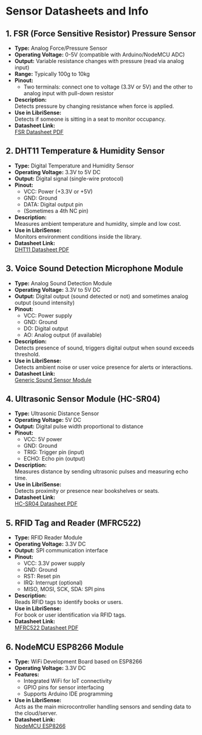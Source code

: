 # Sensor Datasheets and Info

## 1. FSR (Force Sensitive Resistor) Pressure Sensor

- **Type:** Analog Force/Pressure Sensor  
- **Operating Voltage:** 0-5V (compatible with Arduino/NodeMCU ADC)  
- **Output:** Variable resistance changes with pressure (read via analog input)  
- **Range:** Typically 100g to 10kg  
- **Pinout:**  
  - Two terminals: connect one to voltage (3.3V or 5V) and the other to analog input with pull-down resistor  
- **Description:**  
  Detects pressure by changing resistance when force is applied.  
- **Use in LibriSense:**  
  Detects if someone is sitting in a seat to monitor occupancy.  
- **Datasheet Link:**  
  [FSR Datasheet PDF](https://cdn.sparkfun.com/datasheets/Sensors/ForceFlex/FlexibleForceSensor.pdf)

## 2. DHT11 Temperature & Humidity Sensor

- **Type:** Digital Temperature and Humidity Sensor  
- **Operating Voltage:** 3.3V to 5V DC  
- **Output:** Digital signal (single-wire protocol)  
- **Pinout:**  
  - VCC: Power (+3.3V or +5V)  
  - GND: Ground  
  - DATA: Digital output pin  
  - (Sometimes a 4th NC pin)  
- **Description:**  
  Measures ambient temperature and humidity, simple and low cost.  
- **Use in LibriSense:**  
  Monitors environment conditions inside the library.  
- **Datasheet Link:**  
  [DHT11 Datasheet PDF](https://cdn-shop.adafruit.com/datasheets/DHT11.pdf)

## 3. Voice Sound Detection Microphone Module

- **Type:** Analog Sound Detection Module  
- **Operating Voltage:** 3.3V to 5V DC  
- **Output:** Digital output (sound detected or not) and sometimes analog output (sound intensity)  
- **Pinout:**  
  - VCC: Power supply  
  - GND: Ground  
  - DO: Digital output  
  - AO: Analog output (if available)  
- **Description:**  
  Detects presence of sound, triggers digital output when sound exceeds threshold.  
- **Use in LibriSense:**  
  Detects ambient noise or user voice presence for alerts or interactions.  
- **Datasheet Link:**  
  [Generic Sound Sensor Module](https://lastminuteengineers.com/sound-sensor-arduino-tutorial/)

## 4. Ultrasonic Sensor Module (HC-SR04)

- **Type:** Ultrasonic Distance Sensor  
- **Operating Voltage:** 5V DC  
- **Output:** Digital pulse width proportional to distance  
- **Pinout:**  
  - VCC: 5V power  
  - GND: Ground  
  - TRIG: Trigger pin (input)  
  - ECHO: Echo pin (output)  
- **Description:**  
  Measures distance by sending ultrasonic pulses and measuring echo time.  
- **Use in LibriSense:**  
  Detects proximity or presence near bookshelves or seats.  
- **Datasheet Link:**  
  [HC-SR04 Datasheet PDF](https://components101.com/sites/default/files/component_datasheet/HC-SR04%20Datasheet.pdf)

## 5. RFID Tag and Reader (MFRC522)

- **Type:** RFID Reader Module  
- **Operating Voltage:** 3.3V DC  
- **Output:** SPI communication interface  
- **Pinout:**  
  - VCC: 3.3V power supply  
  - GND: Ground  
  - RST: Reset pin  
  - IRQ: Interrupt (optional)  
  - MISO, MOSI, SCK, SDA: SPI pins  
- **Description:**  
  Reads RFID tags to identify books or users.  
- **Use in LibriSense:**  
  For book or user identification via RFID tags.  
- **Datasheet Link:**  
  [MFRC522 Datasheet PDF](https://www.nxp.com/docs/en/data-sheet/MFRC522.pdf)

## 6. NodeMCU ESP8266 Module

- **Type:** WiFi Development Board based on ESP8266  
- **Operating Voltage:** 3.3V DC  
- **Features:**  
  - Integrated WiFi for IoT connectivity  
  - GPIO pins for sensor interfacing  
  - Supports Arduino IDE programming  
- **Use in LibriSense:**  
  Acts as the main microcontroller handling sensors and sending data to the cloud/server.  
- **Datasheet Link:**  
  [NodeMCU ESP8266](https://nodemcu.readthedocs.io/en/release/)


